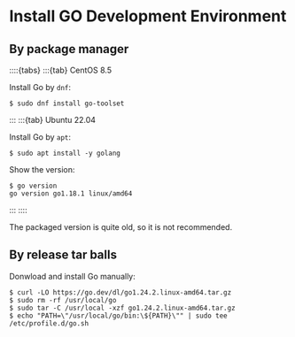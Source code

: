 # Install GO Development Environment

## By package manager

::::{tabs}
:::{tab} CentOS 8.5

Install Go by `dnf`:

```console
$ sudo dnf install go-toolset
```

:::
:::{tab} Ubuntu 22.04

Install Go by `apt`:

```console
$ sudo apt install -y golang
```

Show the version:

```console
$ go version
go version go1.18.1 linux/amd64
```

:::
::::

The packaged version is quite old, so it is not recommended.

## By release tar balls

Donwload and install Go manually:

```console
$ curl -LO https://go.dev/dl/go1.24.2.linux-amd64.tar.gz
$ sudo rm -rf /usr/local/go
$ sudo tar -C /usr/local -xzf go1.24.2.linux-amd64.tar.gz
$ echo "PATH=\"/usr/local/go/bin:\${PATH}\"" | sudo tee /etc/profile.d/go.sh
```

